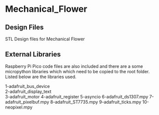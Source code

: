 # Mechanical_Flower
## Design Files
STL Design files for Mechanical Flower

## External Libraries
Raspberry Pi Pico code files are also included and there are a some micropython libraries which which need to be copied to the root folder. Listed below are the libraries used.

1-adafruit_bus_device<br>
2-adafruit_display_text<br>
3-adafruit_motor
4-adafruit_register
5-asyncio
6-adafruit_ds1307.mpy
7-adafruit_pixelbuf.mpy
8-adafruit_ST7735.mpy
9-adafruit_ticks.mpy
10-neopixel.mpy
